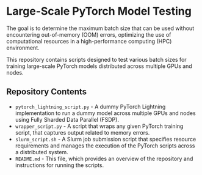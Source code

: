 # Large-Scale PyTorch Model Testing

The goal is to determine the maximum batch size that can be used without encountering out-of-memory (OOM) errors, optimizing the use of computational resources in a high-performance computing (HPC) environment.

This repository contains scripts designed to test various batch sizes for training large-scale PyTorch models distributed across multiple GPUs and nodes. 

## Repository Contents

- `pytorch_lightning_script.py` - A dummy PyTorch Lightning implementation to run a dummy model across multiple GPUs and nodes using Fully Sharded Data Parallel (FSDP).
- `wrapper_script.py` - A script that wraps any given PyTorch training script, that captures output related to memory errors.
- `slurm_script.sh` - A Slurm job submission script that specifies resource requirements and manages the execution of the PyTorch scripts across a distributed system.
- `README.md` - This file, which provides an overview of the repository and instructions for running the scripts.